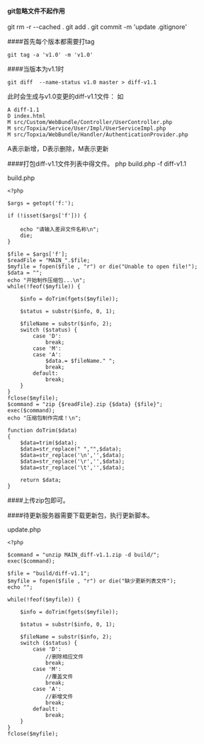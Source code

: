 #### git忽略文件不起作用
git rm -r --cached .
git add .
git commit -m 'update .gitignore'

####首先每个版本都需要打tag

    git tag -a 'v1.0' -m 'v1.0'

####当版本为v1.1时

    git diff  --name-status v1.0 master > diff-v1.1

此时会生成与v1.0变更的diff-v1.1文件：
如

    A diff-1.1
    D index.html
    M src/Custom/WebBundle/Controller/UserController.php
    M src/Topxia/Service/User/Impl/UserServiceImpl.php
    M src/Topxia/WebBundle/Handler/AuthenticationProvider.php

A表示新增，D表示删除，M表示更新

####打包diff-v1.1文件列表中得文件。
php build.php -f diff-v1.1

build.php

    <?php

    $args = getopt('f:');

    if (!isset($args['f'])) {

        echo "请输入差异文件名称\n";
        die;
    }

    $file = $args['f'];
    $readFile = "MAIN_".$file;
    $myfile = fopen($file , "r") or die("Unable to open file!");
    $data = "";
    echo "开始制作压缩包...\n";
    while(!feof($myfile)) {

        $info = doTrim(fgets($myfile));

        $status = substr($info, 0, 1);

        $fileName = substr($info, 2);
        switch ($status) {
            case 'D':
                break;
            case 'M':
            case 'A':
                $data.= $fileName." ";
                break;
            default:
                break;
        }
    }
    fclose($myfile);
    $command = "zip {$readFile}.zip {$data} {$file}";
    exec($command);
    echo "压缩包制作完成！\n";

    function doTrim($data)
    {
        $data=trim($data);
        $data=str_replace(" ","",$data);
        $data=str_replace('\n','',$data);
        $data=str_replace('\r','',$data);
        $data=str_replace('\t','',$data);

        return $data;
    }


####上传zip包即可。


####待更新服务器需要下载更新包，执行更新脚本。


update.php

    <?php

    $command = "unzip MAIN_diff-v1.1.zip -d build/";
    exec($command);

    $file = "build/diff-v1.1";
    $myfile = fopen($file , "r") or die("缺少更新列表文件");
    echo "";

    while(!feof($myfile)) {

        $info = doTrim(fgets($myfile));

        $status = substr($info, 0, 1);

        $fileName = substr($info, 2);
        switch ($status) {
            case 'D':
                //删除相应文件
                break;
            case 'M':
                //覆盖文件
                break;
            case 'A':
                //新增文件
                break;
            default:
                break;
        }
    }
    fclose($myfile);

